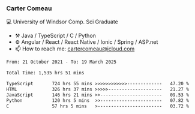 ### Carter Comeau

💻 University of Windsor Comp. Sci Graduate

- ⚒️ Java / TypeScript / C / Python
- ⚙️ Angular / React / React Native / Ionic / Spring / ASP.net
- 📫 How to reach me: cartercomeau@icloud.com

<!--START_SECTION:waka-->

```txt
From: 21 October 2021 - To: 19 March 2025

Total Time: 1,535 hrs 51 mins

TypeScript       724 hrs 55 mins >>>>>>>>>>>>-------------   47.20 %
HTML             326 hrs 37 mins >>>>>--------------------   21.27 %
JavaScript       146 hrs 21 mins >>-----------------------   09.53 %
Python           120 hrs 5 mins  >>-----------------------   07.82 %
C                57 hrs 5 mins   >------------------------   03.72 %
```

<!--END_SECTION:waka-->
